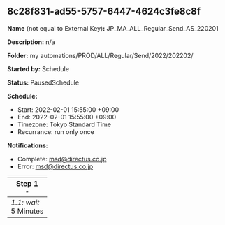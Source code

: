 ## 8c28f831-ad55-5757-6447-4624c3fe8c8f

**Name** (not equal to External Key)**:** JP_MA_ALL_Regular_Send_AS_220201

**Description:** n/a

**Folder:** my automations/PROD/ALL/Regular/Send/2022/202202/

**Started by:** Schedule

**Status:** PausedSchedule

**Schedule:**

* Start: 2022-02-01 15:55:00 +09:00
* End: 2022-02-01 15:55:00 +09:00
* Timezone: Tokyo Standard Time
* Recurrance: run only once

**Notifications:**

* Complete: msd@directus.co.jp
* Error: msd@directus.co.jp

| Step 1<br>_<small>-</small>_ |
| --- |
| _1.1: wait_<br>5 Minutes |
